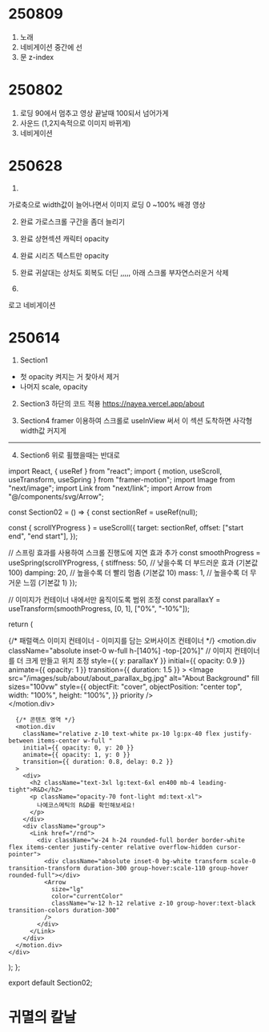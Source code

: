 # 250809

1. 노래
2. 네비게이션 중간에 선
3. 문 z-index



# 250802

1. 로딩 90에서 멈추고 영상 끝날때 100되서 넘어가게
2. 사운드 (1,2지속적으로 이미지 바뀌게)
3. 네비게이션


# 250628

1. 
가로축으로 width값이 늘어나면서
이미지 로딩 0 ~100%
배경 영상

2. 완료
가로스크롤 구간을 좀더 늘리기

3. 완료
상현섹션 캐릭터 opacity

4. 완료
시리즈 텍스트만 opacity

5. 완료
귀살대는 상처도 회복도 더딘 ,,,,,
아래 스크롤
부자연스러운거 삭제

6.
로고
네비게이션




# 250614

1. Section1
- 첫 opacity 켜지는 거 찾아서 제거
- 나머지 scale, opacity

2. Section3
하단의 코드 적용
https://nayea.vercel.app/about

3. Section4
framer 이용하여
스크롤로 useInView 써서 이 섹션 도착하면 사각형 width값 커지게

----------------------------------------------------------------------


4. Section6
위로 휠했을때는 반대로


import React, { useRef } from "react";
import { motion, useScroll, useTransform, useSpring } from "framer-motion";
import Image from "next/image";
import Link from "next/link";
import Arrow from "@/components/svg/Arrow";

const Section02 = () => {
  const sectionRef = useRef<HTMLDivElement>(null);

  const { scrollYProgress } = useScroll({
    target: sectionRef,
    offset: ["start end", "end start"],
  });

  // 스프링 효과를 사용하여 스크롤 진행도에 지연 효과 추가
  const smoothProgress = useSpring(scrollYProgress, {
    stiffness: 50, // 낮을수록 더 부드러운 효과 (기본값 100)
    damping: 20, // 높을수록 더 빨리 멈춤 (기본값 10)
    mass: 1, // 높을수록 더 무거운 느낌 (기본값 1)
  });

  // 이미지가 컨테이너 내에서만 움직이도록 범위 조정
  const parallaxY = useTransform(smoothProgress, [0, 1], ["0%", "-10%"]);

  return (
    <div
      ref={sectionRef}
      className="w-full h-[330px] relative overflow-hidden flex items-center justify-center"
    >
      {/* 패럴랙스 이미지 컨테이너 - 이미지를 담는 오버사이즈 컨테이너 */}
      <motion.div
        className="absolute inset-0 w-full h-[140%] -top-[20%]" // 이미지 컨테이너를 더 크게 만들고 위치 조정
        style={{ y: parallaxY }}
        initial={{ opacity: 0.9 }}
        animate={{ opacity: 1 }}
        transition={{ duration: 1.5 }}
      >
        <Image
          src="/images/sub/about/about_parallax_bg.jpg"
          alt="About Background"
          fill
          sizes="100vw"
          style={{
            objectFit: "cover",
            objectPosition: "center top",
            width: "100%",
            height: "100%",
          }}
          priority
        />
        <div className="absolute inset-0 bg-black/60"></div>
      </motion.div>

      {/* 콘텐츠 영역 */}
      <motion.div
        className="relative z-10 text-white px-10 lg:px-40 flex justify-between items-center w-full "
        initial={{ opacity: 0, y: 20 }}
        animate={{ opacity: 1, y: 0 }}
        transition={{ duration: 0.8, delay: 0.2 }}
      >
        <div>
          <h2 className="text-3xl lg:text-6xl en400 mb-4 leading-tight">R&D</h2>
          <p className="opacity-70 font-light md:text-xl">
            나예코스메틱의 R&D를 확인해보세요!
          </p>
        </div>
        <div className="group">
          <Link href="/rnd">
            <div className="w-24 h-24 rounded-full border border-white flex items-center justify-center relative overflow-hidden cursor-pointer">
              <div className="absolute inset-0 bg-white transform scale-0 transition-transform duration-300 group-hover:scale-110 group-hover rounded-full"></div>
              <Arrow
                size="lg"
                color="currentColor"
                className="w-12 h-12 relative z-10 group-hover:text-black transition-colors duration-300"
              />
            </div>
          </Link>
        </div>
      </motion.div>
    </div>
  );
};

export default Section02;


# 귀멸의 칼날